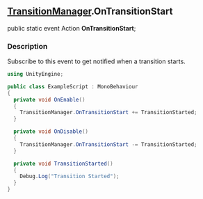 [TransitionManager](README.md).OnTransitionStart
---
public static event Action **OnTransitionStart**;
### Description
Subscribe to this event to get notified when a transition starts.

```csharp
using UnityEngine;

public class ExampleScript : MonoBehaviour
{
  private void OnEnable()
  {
    TransitionManager.OnTransitionStart += TransitionStarted;
  }

  private void OnDisable()
  {
    TransitionManager.OnTransitionStart -= TransitionStarted;
  }

  private void TransitionStarted()
  {
    Debug.Log("Transition Started");
  }
}
```
